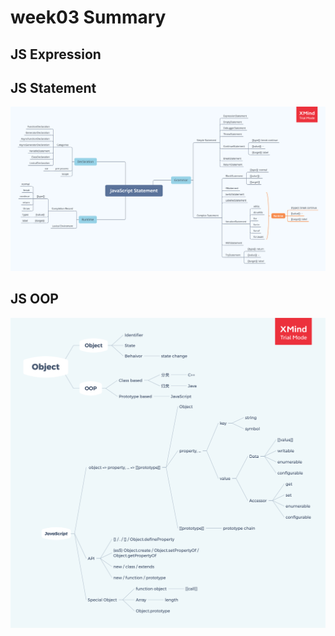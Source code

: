 # week03 Summary
## JS Expression

## JS Statement
![JS Statement](https://github.com/daniel0128/Frontend-01-Template/blob/master/week03/JavaScript%20Statement.png)
## JS OOP
![JS OOP](https://github.com/daniel0128/Frontend-01-Template/blob/master/week03/JavaScript%20OOP.png)  
